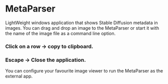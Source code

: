 # MetaParser
LightWeight windows application that shows Stable Diffusion metadata in images.
You can drag and drop an image to the MetaParser or start it with the name of the image file as a command line option.

### Click on a row -> copy to clipboard.

### Escape -> Close the application.

You can configure your favourite image viewer to run the MetaParser as the external app.
